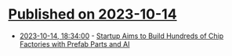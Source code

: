 # [Published on 2023-10-14](index.md)

* [2023-10-14, 18:34:00](https://hardware.slashdot.org/story/23/10/14/0536251/startup-aims-to-build-hundreds-of-chip-factories-with-prefab-parts-and-ai?utm_source=rss1.0mainlinkanon&utm_medium=feed) - [Startup Aims to Build Hundreds of Chip Factories with Prefab Parts and AI](https://hardware.slashdot.org/story/23/10/14/0536251/startup-aims-to-build-hundreds-of-chip-factories-with-prefab-parts-and-ai?utm_source=rss1.0mainlinkanon&utm_medium=feed)
